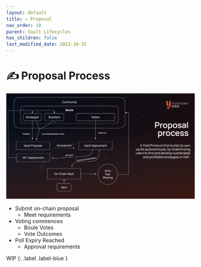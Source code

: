 ```yaml
---
layout: default
title: ✍️ Proposal
nav_order: 10
parent: Vault Lifecycles
has_children: false
last_modified_date: 2022-10-25
---
```


# ✍️ Proposal Process

![Vault Proposal Process](/assets/images/learn/about/proposal-vault.png)


* Submit on-chain proposal
	* Meet requirements
* Voting commences
	* Boule Votes
	* Vote Outcomes
* Poll Expiry Reached
	* Approval requirements

	
WIP
{: .label .label-blue }
